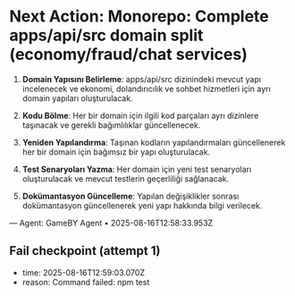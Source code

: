 # Next Action: Monorepo: Complete apps/api/src domain split (economy/fraud/chat services)

1. **Domain Yapısını Belirleme**: apps/api/src dizinindeki mevcut yapı incelenecek ve ekonomi, dolandırıcılık ve sohbet hizmetleri için ayrı domain yapıları oluşturulacak.

2. **Kodu Bölme**: Her bir domain için ilgili kod parçaları ayrı dizinlere taşınacak ve gerekli bağımlılıklar güncellenecek.

3. **Yeniden Yapılandırma**: Taşınan kodların yapılandırmaları güncellenerek her bir domain için bağımsız bir yapı oluşturulacak.

4. **Test Senaryoları Yazma**: Her domain için yeni test senaryoları oluşturulacak ve mevcut testlerin geçerliliği sağlanacak.

5. **Dokümantasyon Güncelleme**: Yapılan değişiklikler sonrası dokümantasyon güncellenerek yeni yapı hakkında bilgi verilecek.

— Agent: GameBY Agent • 2025-08-16T12:58:33.953Z


## Fail checkpoint (attempt 1)
- time: 2025-08-16T12:59:03.070Z
- reason: Command failed: npm test
